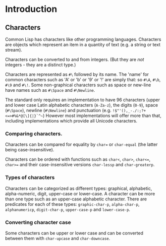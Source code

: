 # Introduction

## Characters

Common Lisp has characters like other programming languages.
Characters are objects which represent an item in a quantity of text (e.g. a string or text stream).

Characters can be converted to and from integers. (But they are *not* integers - they are a distinct type.)

Characters are represented as `#\` followed by its name.
The 'name' for common characters such as 'A' or 'b' or '9' or '!' are simply that: so `#\A`, `#\b`, `#\9` and `#\!`.
Some non-graphical characters such as space or new-line have names such as `#\Space` and `#\Newline`.

The standard only requires an implementation to have 96 characters (upper and lower case Latin alphabetic characters (`A-Za-z`), the digits (`0-9`), space (`#\Space`), newline (`#\Newline`) and punctuation (e.g. ``!$"'(),_-./:;?+<=>#%&*@[\]{|}`^~``)
However most implementations will offer more than that, including implementations which provide all Unicode characters.

### Comparing characters.

Characters can be compared for equality by `char=` or `char-equal` (the latter being case-insensitive).

Characters can be ordered with functions such as `char<`, `char>`, `char<=`, `char>=` and their case-insensitive versions `char-lessp` and `char-greaterp`.

### Types of characters

Characters can be categorized as different types: graphical, alphabetic, alpha-numeric, digit, upper-case or lower-case. 
A character can be more than one type such as an upper-case alphabetic character.
There are predicates for each of these types: `graphic-char-p`, `alpha-char-p`, `alphanumericp`, `digit-char-p`, `upper-case-p` and `lower-case-p`.

### Converting character case

Some characters can be upper or lower case and can be converted between them with `char-upcase` and `char-downcase`.
